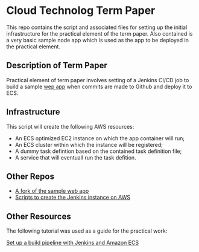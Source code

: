 # Cloud Technolog Term Paper

This repo contains the script and associated files for setting up the initial infrastructure for the practical element of the term paper.
Also contained is a very basic sample node app which is used as the app to be deployed in the practical element.

## Description of Term Paper

Practical element of term paper involves setting of a Jenkins CI/CD job to build a sample [wep app](https://github.com/awslabs/py-flask-signup-docker) when commits are made to Github and deploy it to ECS.

## Infrastructure

This script will create the following AWS resources:

- An ECS optimized EC2 instance on which the app container will run;
- An ECS cluster within which the instance will be registered;
- A dummy task defintion based on the contained task definition file;
- A service that will eventuall run the task defition.

## Other Repos
- [A fork of the sample web app](https://github.com/robshelly/py-flask-signup-docker)
- [Scripts to create the Jenkins instance on AWS](https://github.com/robshelly/jenkins-on-aws)

## Other Resources

The following tutorial was used as a guide for the practical work:

[Set up a build pipeline with Jenkins and Amazon ECS
](https://aws.amazon.com/blogs/devops/set-up-a-build-pipeline-with-jenkins-and-amazon-ecs/)
